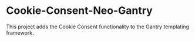 # Cookie-Consent-Neo-Gantry
This project adds the Cookie Consent functionality to the Gantry templating framework.
